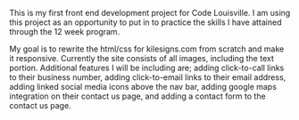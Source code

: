 This is my first front end development project for Code Louisville.  I am using this project as an opportunity to put in to practice the skills I have attained through the 12 week program.

My goal is to rewrite the html/css for kilesigns.com from scratch and make it responsive.  Currently the site consists of all images, including the text portion.  Additional features I will be including are; adding click-to-call links to their business number, adding click-to-email links to their email address, adding linked social media icons above the nav bar, adding google maps integration on their contact us page, and adding a contact form to the contact us page.
